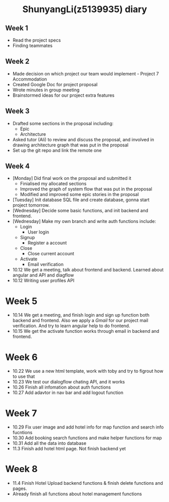 <center>
  <h1>ShunyangLi(z5139935) diary</h1>
</center>

## Week 1

- Read the project specs
- Finding teammates

## Week 2

- Made decision on which project our team would implement - Project 7 Accommodation
- Created Google Doc for project proposal
- Wrote minutes in group meeting
- Brainstormed ideas for our project extra features

## Week 3

- Drafted some sections in the proposal including:
    - Epic
    - Architecture
- Asked tutor (Ali) to review and discuss the proposal, and involved in drawing architecture graph that was put in the proposal
- Set up the git repo and link the remote one 

## Week 4

- [Monday] Did final work on the proposal and submitted it
    - Finialised my allocated sections
    - Improved the graph of system flow that was put in the proposal 
    - Modified and improved some epic stories in the proposal
- [Tuesday] Init database SQL file and create database, gonna start project tomorrow.
- [Wednesday] Decide some basic functions, and init backend and frontend.
- [Wednesday] Make my own branch and write auth functions include:
    - Login
        - User login
    - Signup
        - Register a account
    - Close
        - Close current account
    - Activate
        - Email verification
- 10.12 We get a meeting, talk about frontend and backend. Learned about angular and API and diagflow
- 10.12 Writing user profiles API

# Week 5

- 10.14 We get a meeting, and finish login and sign up function both backend and frontend. Also we apply a *Gmail* for our project mail verification. And try to learn angular help to do frontend.
- 10.15 We get the activate function works through email in backend and frontend.



# Week 6

- 10.22 We use a new html template, work with toby and try to figrout how to use that
- 10.23 We test our dialogflow chating API, and it works
- 10.26 Finish all infomation about auth functions
- 10.27 Add adavtor in nav bar and add logout function

# Week 7

- 10.29 Fix user image and add hotel info for map function and search info fucntions
- 10.30 Add booking search functions and make helper functions for map 
- 10.31 Add all the data into database
- 11.3 Finish add hotel html page. Not finish backend yet

# Week 8

- 11.4 Finish Hotel Upload backend functions & finish delete functions and pages.
- Already finish all functions about hotel management functions